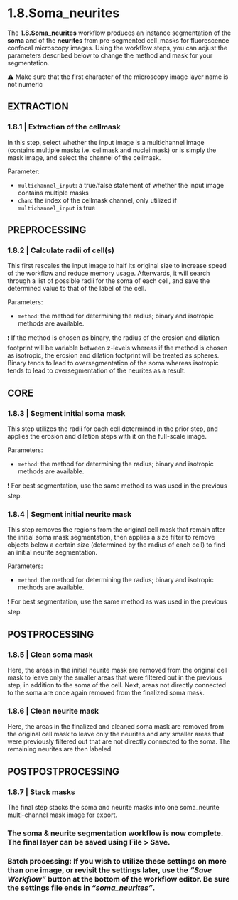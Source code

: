 # **1.8.Soma_neurites**

The **1.8.Soma_neurites** workflow produces an instance segmentation of the **soma** and of the **neurites** from pre-segmented cell_masks for fluorescence confocal microscopy images. Using the workflow steps, you can adjust the parameters described below to change the method and mask for your segmentation.

⚠️ Make sure that the first character of the microscopy image layer name is not numeric

## EXTRACTION


### **1.8.1 | Extraction of the cellmask**

In this step, select whether the input image is a multichannel image (contains multiple masks i.e. cellmask and nuclei mask) or is simply the mask image, and select the channel of the cellmask.

Parameter:

-   `multichannel_input`: a true/false statement of whether the input image contains multiple masks
-	`chan`: the index of the cellmask channel, only utilized if `multichannel_input` is true

## PREPROCESSING


### **1.8.2 | Calculate radii of cell(s)**

This first rescales the input image to half its original size to increase speed of the workflow and reduce memory usage. Afterwards, it will search through a list of possible radii for the soma of each cell, and save the determined value to that of the label of the cell.

Parameters:

-	`method`: the method for determining the radius; binary and isotropic methods are available.

❗ If the method is chosen as binary, the radius of the erosion and dilation footprint will be variable between z-levels whereas if the method is chosen as isotropic, the erosion and dilation footprint will be treated as spheres. Binary tends to lead to oversegmentation of the soma whereas isotropic tends to lead to oversegmentation of the neurites as a result.

## CORE


### **1.8.3 | Segment initial soma mask**

This step utilizes the radii for each cell determined in the prior step, and applies the erosion and dilation steps with it on the full-scale image.

Parameters:

- `method`: the method for determining the radius; binary and isotropic methods are available.

❗ For best segmentation, use the same method as was used in the previous step.

### **1.8.4 | Segment initial neurite mask**

This step removes the regions from the original cell mask that remain after the initial soma mask segmentation, then applies a size filter to remove objects below a certain size (determined by the radius of each cell) to find an initial neurite segmentation.

Parameters:

- `method`: the method for determining the radius; binary and isotropic methods are available.

❗ For best segmentation, use the same method as was used in the previous step.

## POSTPROCESSING


### **1.8.5 | Clean soma mask**

Here, the areas in the initial neurite mask are removed from the original cell mask to leave only the smaller areas that were filtered out in the previous step, in addition to the soma of the cell. Next, areas not directly connected to the soma are once again removed from the finalized soma mask.

### **1.8.6 | Clean neurite mask**

Here, the areas in the finalized and cleaned soma mask are removed from the original cell mask to leave only the neurites and any smaller areas that were previously filtered out that are not directly connected to the soma. The remaining neurites are then labeled.

## POSTPOSTPROCESSING


### **1.8.7 | Stack masks**

The final step stacks the soma and neurite masks into one soma_neurite multi-channel mask image for export.

### The soma & neurite segmentation workflow is now complete. The final layer can be saved using File > Save.

### Batch processing: If you wish to utilize these settings on more than one image, or revisit the settings later, use the *“Save Workflow”* button at the bottom of the workflow editor. Be sure the settings file ends in *“soma_neurites”*.

